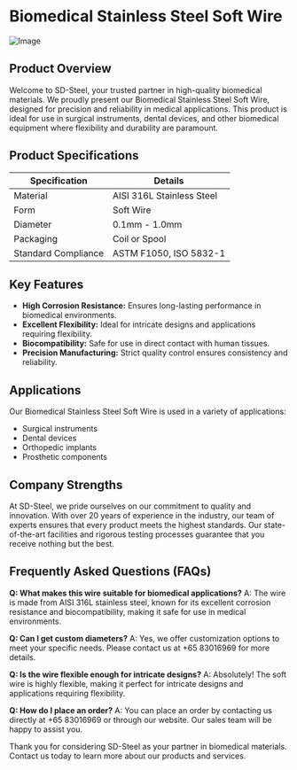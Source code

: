 # Biomedical Stainless Steel Soft Wire

![Image](https://github.com/user-attachments/assets/2567258e-e124-4816-932d-1809bd27ef0b)

## Product Overview

Welcome to SD-Steel, your trusted partner in high-quality biomedical materials. We proudly present our Biomedical Stainless Steel Soft Wire, designed for precision and reliability in medical applications. This product is ideal for use in surgical instruments, dental devices, and other biomedical equipment where flexibility and durability are paramount.

## Product Specifications

| Specification       | Details                      |
|---------------------|------------------------------|
| Material            | AISI 316L Stainless Steel     |
| Form                | Soft Wire                    |
| Diameter            | 0.1mm - 1.0mm                 |
| Packaging           | Coil or Spool                |
| Standard Compliance | ASTM F1050, ISO 5832-1        |

## Key Features

- **High Corrosion Resistance:** Ensures long-lasting performance in biomedical environments.
- **Excellent Flexibility:** Ideal for intricate designs and applications requiring flexibility.
- **Biocompatibility:** Safe for use in direct contact with human tissues.
- **Precision Manufacturing:** Strict quality control ensures consistency and reliability.

## Applications

Our Biomedical Stainless Steel Soft Wire is used in a variety of applications:
- Surgical instruments
- Dental devices
- Orthopedic implants
- Prosthetic components

## Company Strengths

At SD-Steel, we pride ourselves on our commitment to quality and innovation. With over 20 years of experience in the industry, our team of experts ensures that every product meets the highest standards. Our state-of-the-art facilities and rigorous testing processes guarantee that you receive nothing but the best.

## Frequently Asked Questions (FAQs)

**Q: What makes this wire suitable for biomedical applications?**
A: The wire is made from AISI 316L stainless steel, known for its excellent corrosion resistance and biocompatibility, making it safe for use in medical environments.

**Q: Can I get custom diameters?**
A: Yes, we offer customization options to meet your specific needs. Please contact us at +65 83016969 for more details.

**Q: Is the wire flexible enough for intricate designs?**
A: Absolutely! The soft wire is highly flexible, making it perfect for intricate designs and applications requiring flexibility.

**Q: How do I place an order?**
A: You can place an order by contacting us directly at +65 83016969 or through our website. Our sales team will be happy to assist you.

Thank you for considering SD-Steel as your partner in biomedical materials. Contact us today to learn more about our products and services.
